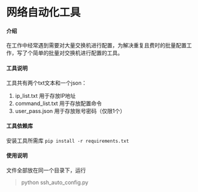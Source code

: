 # 网络自动化工具

#### 介绍
在工作中经常遇到需要对大量交换机进行配置，为解决重复且费时的批量配置工作，写了个简单的批量对交换机进行配置的工具。

#### 工具说明

工具共有两个txt文本和一个json：
1. ip_list.txt 用于存放IP地址
2. command_list.txt 用于存放配置命令
3. user_pass.json 用于存放账号密码（仅限1个）

#### 工具依赖库
安装工具所需库
```pip install -r requirements.txt```

#### 使用说明
文件全部放在同一个目录下，运行
>python ssh_auto_config.py
